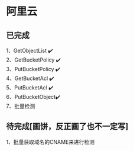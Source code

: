 # 阿里云
##  **已完成**
1、GetObjectList ✔️  
2、GetBucketPolicy ✔️  
3、PutBucketPolicy ✔️  
4、GetBucketAcl ✔️  
5、PutBucketAcl ✔️  
6、PutBucketObject✔️  
7、批量检测

## **待完成[画饼，反正画了也不一定写]**
1、批量获取域名的CNAME来进行检测
